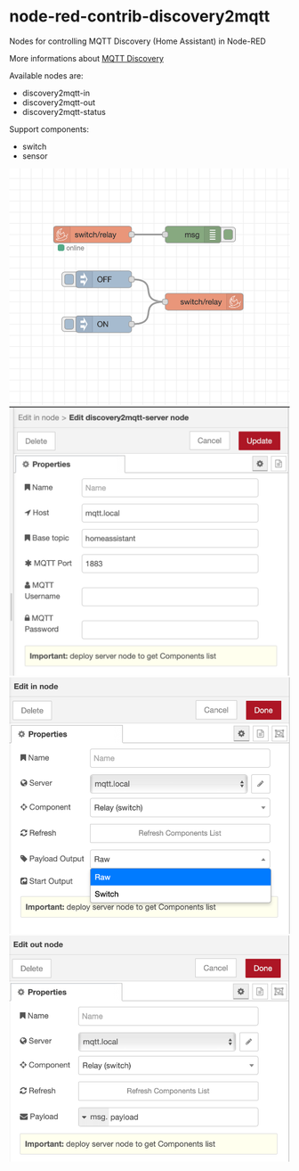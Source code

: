# node-red-contrib-discovery2mqtt
Nodes for controlling MQTT Discovery (Home Assistant) in Node-RED

More informations about [MQTT Discovery](https://www.home-assistant.io/docs/mqtt/discovery/)

Available nodes are:
* discovery2mqtt-in
* discovery2mqtt-out
* discovery2mqtt-status

Support components:
* switch
* sensor

<img src="https://github.com/twocolors/node-red-contrib-discovery2mqtt/raw/main/readme/flow.png">
<img src="https://github.com/twocolors/node-red-contrib-discovery2mqtt/raw/main/readme/server.png">
<img src="https://github.com/twocolors/node-red-contrib-discovery2mqtt/raw/main/readme/in.png">
<img src="https://github.com/twocolors/node-red-contrib-discovery2mqtt/raw/main/readme/out.png">
